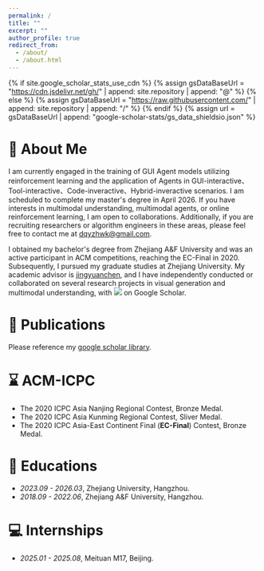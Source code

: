 ```yaml
---
permalink: /
title: ""
excerpt: ""
author_profile: true
redirect_from: 
  - /about/
  - /about.html
---
```


{% if site.google_scholar_stats_use_cdn %}
{% assign gsDataBaseUrl = "https://cdn.jsdelivr.net/gh/" | append: site.repository | append: "@" %}
{% else %}
{% assign gsDataBaseUrl = "https://raw.githubusercontent.com/" | append: site.repository | append: "/" %}
{% endif %}
{% assign url = gsDataBaseUrl | append: "google-scholar-stats/gs_data_shieldsio.json" %}

<span class='anchor' id='about-me'></span>
# 💼 About Me

I am currently engaged in the training of GUI Agent models utilizing reinforcement learning and the application of Agents in GUI-interactive、Tool-interactive、Code-inveractive、Hybrid-inveractive scenarios. I am scheduled to complete my master's degree in April 2026. If you have interests in multimodal understanding, multimodal agents, or online reinforcement learning, I am open to collaborations. Additionally, if you are recruiting researchers or algorithm engineers in these areas, please feel free to contact me at [dqyzhwk@gmail.com](mailto:dqyzhwk@gmail.com).

I obtained my bachelor's degree from Zhejiang A&F University and was an active participant in ACM competitions, reaching the EC-Final in 2020. Subsequently, I pursued my graduate studies at Zhejiang University. My academic advisor is [jingyuanchen](https://scholar.google.com/citations?user=o_G2qa0AAAAJ), and I have independently conducted or collaborated on several research projects in visual generation and multimodal understanding, with <a href='https://scholar.google.com/citations?user=6ykuTIYAAAAJ'><img src="https://img.shields.io/endpoint?url={{ url | url_encode }}&logo=Google%20Scholar&labelColor=f6f6f6&color=9cf&style=flat&label=citations"></a> on Google Scholar.

# 📝 Publications 
Please reference my [google scholar library](https://scholar.google.com/citations?user=6ykuTIYAAAAJ).

# ⌛ ACM-ICPC
- The 2020 ICPC Asia Nanjing Regional Contest, Bronze Medal.
- The 2020 ICPC Asia Kunming Regional Contest, Sliver Medal.
- The 2020 ICPC Asia-East Continent Final (**EC-Final**) Contest, Bronze Medal.

# 📖 Educations
- *2023.09 - 2026.03*, Zhejiang University, Hangzhou.
- *2018.09 - 2022.06*, Zhejiang A&F University, Hangzhou.


# 💻 Internships
- *2025.01 - 2025.08*, Meituan M17, Beijing.
